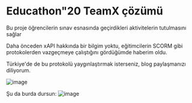 # Educathon"20 TeamX çözümü

Bu proje öğrencilerin sınav esnasında geçirdikleri aktivitelerin tutulmasını sağlar

Daha önceden xAPI hakkında bir bilgim yoktu, eğitimcilerin SCORM gibi protokolerden vazgeçmeye çalıştığını gördüğümde haberim oldu.

Türkiye'de de bu protokolü yaygınlaştırmak isterseniz, blog paylaşmanızı diliyorum.

![image](https://user-images.githubusercontent.com/15075759/90980533-95be7a00-e564-11ea-990e-9cc7f3f71f52.png)

Şu da burda dursun:
![image](https://user-images.githubusercontent.com/15075759/90980478-4a0bd080-e564-11ea-828e-420ec3c71d15.png)